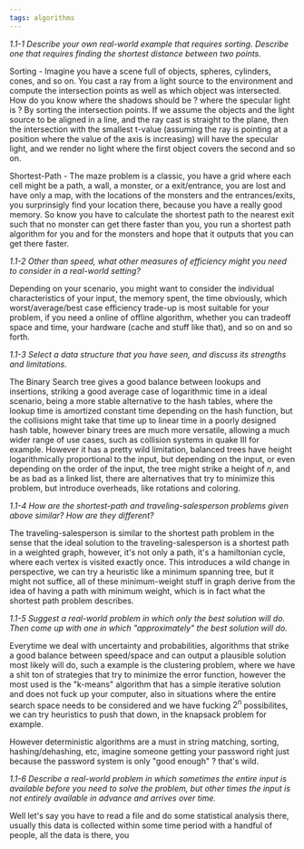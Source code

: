 ```yaml
---
tags: algorithms
---
```


*1.1-1 Describe your own real-world example that requires sorting. Describe one that requires finding the shortest distance between two points.*

Sorting - Imagine you have a scene full of objects, spheres, cylinders, cones, and so on. You cast a ray from a light source to the environment and compute the intersection points as well as which object was intersected. How do you know where the shadows should be ? where the specular light is ? By sorting the intersection points. If we assume the objects and the light source to be aligned in a line, and the ray cast is straight to the plane, then the intersection with the smallest t-value (assuming the ray is pointing at a position where the value of the axis is increasing) will have the specular light, and we render no light where the first object covers the second and so on.

Shortest-Path -  The maze problem is a classic, you have a grid where each cell might be a path, a wall, a monster, or a exit/entrance, you are lost and have only a map, with the locations of the monsters and the entrances/exits, you surprinsigly find your location there, because you have a really good memory. So know you have to calculate the shortest path to the nearest exit such that no monster can get there faster than you, you run a shortest path algorithm for you and for the monsters and hope that it outputs that you can get there faster.

*1.1-2 Other than speed, what other measures of efficiency might you need to consider in a real-world setting?*

Depending on your scenario, you might want to consider the individual characteristics of your input, the memory spent, the time obviously, which worst/average/best case efficiency trade-up is most suitable for your problem, if you need a online of offline algorithm, whether you can tradeoff space and time, your hardware (cache and stuff like that), and so on and so forth.

*1.1-3 Select a data structure that you have seen, and discuss its strengths and limitations.*

The Binary Search tree gives a good balance between lookups and insertions, striking a good average case of logarithmic time in a ideal scenario, being a more stable alternative to the hash tables, where the lookup time is amortized constant time depending on the hash function, but the collisions might take that time up to linear time in a poorly designed hash table, however binary trees are much more versatile, allowing a much wider range of use cases, such as collision systems in quake III for example. However it has a pretty wild limitation, balanced trees have height logarithmically proportional to the input, but depending on the input, or even depending on the order of the input, the tree might strike a height of $n$, and be as bad as a linked list, there are alternatives that try to minimize this problem, but introduce overheads, like rotations and coloring.

*1.1-4 How are the shortest-path and traveling-salesperson problems given above similar? How are they different?*

The traveling-salesperson is similar to the shortest path problem in the sense that the ideal solution to the traveling-salesperson is a shortest path in a weighted graph, however, it's not only a path, it's a hamiltonian cycle, where each vertex is visited exactly once. This introduces a wild change in perspective, we can try a heuristic like a minimum spanning tree, but it might not suffice, all of these minimum-weight stuff in graph derive from the idea of having a path with minimum weight, which is in fact what the shortest path problem describes.

*1.1-5 Suggest a real-world problem in which only the best solution will do. Then come up with one in which "approximately" the best solution will do.*

Everytime we deal with uncertainty and probabilities, algorithms that strike a good balance between speed/space and can output a plausible solution most likely will do, such a example is the clustering problem, where we have a shit ton of strategies that try to minimize the error function, however the most used is the "k-means" algorithm that has a simple iterative solution and does not fuck up your computer, also in situations where the entire search space needs to be considered and we have fucking $2^{n}$ possibilites, we can try heuristics to push that down, in the knapsack problem for example.

However deterministic algorithms are a must in string matching, sorting, hashing/dehashing, etc, imagine someone getting your password right just because the password system is only "good enough" ? that's wild.

*1.1-6 Describe a real-world problem in which sometimes the entire input is available before you need to solve the problem, but other times the input is not entirely available in advance and arrives over time.*

Well let's say you have to read a file and do some statistical analysis there, usually this data is collected within some time period with a handful of people, all the data is there, you